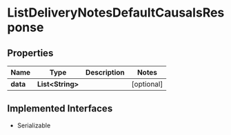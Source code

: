 

# ListDeliveryNotesDefaultCausalsResponse



## Properties

| Name | Type | Description | Notes |
|------------ | ------------- | ------------- | -------------|
|**data** | **List&lt;String&gt;** |  |  [optional] |


## Implemented Interfaces

* Serializable


